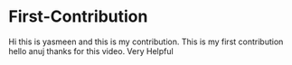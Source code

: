 # First-Contribution
Hi this is yasmeen and this is my contribution.
This is my first contribution
hello anuj thanks for this video. Very Helpful

